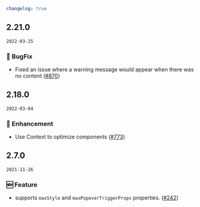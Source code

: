 ```yaml
changelog: true
```

## 2.21.0

`2022-03-25`

### 🐛 BugFix

- Fixed an issue where a warning message would appear when there was no content ([#870](https://github.com/arco-design/arco-design-vue/pull/870))


## 2.18.0

`2022-03-04`

### 💎 Enhancement

- Use Context to optimize components ([#773](https://github.com/arco-design/arco-design-vue/pull/773))


## 2.7.0

`2021-11-26`

### 🆕 Feature

- supports `maxStyle` and `maxPopoverTriggerProps` properties. ([#242](https://github.com/arco-design/arco-design-vue/pull/242))


